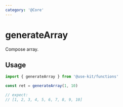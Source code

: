 ```yaml
---
category: '@Core'
---
```


# generateArray

Compose array.

## Usage

```ts
import { generateArray } from '@use-kit/functions'

const ret = generateArray(1, 10)

// expect:
// [1, 2, 3, 4, 5, 6, 7, 8, 9, 10]
```
